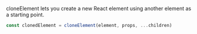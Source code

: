 cloneElement lets you create a new React element using another element as a starting point.

```javascript
const clonedElement = cloneElement(element, props, ...children)
```